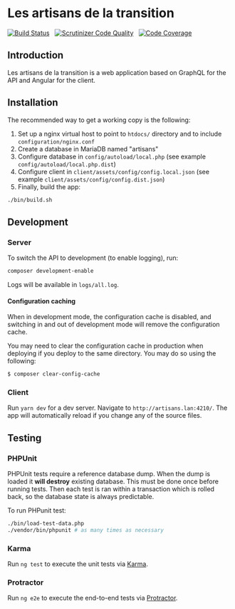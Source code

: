 # Les artisans de la transition

[![Build Status](https://travis-ci.com/Ecodev/artisans.svg?branch=master)](https://travis-ci.com/Ecodev/artisans) &nbsp;
[![Scrutinizer Code Quality](https://scrutinizer-ci.com/g/Ecodev/artisans/badges/quality-score.png?b=master&s=2b6588a62b5d35d80bd104014502605b7520f49a)](https://scrutinizer-ci.com/g/Ecodev/artisans/?branch=master) &nbsp;
[![Code Coverage](https://scrutinizer-ci.com/g/Ecodev/artisans/badges/coverage.png?b=master&s=cc2eec510484f44409973822e7e3a805df6a1e91)](https://scrutinizer-ci.com/g/Ecodev/artisans/?branch=master)

## Introduction

Les artisans de la transition is a web application based on GraphQL for the API and Angular for the client.

## Installation

The recommended way to get a working copy is the following:

1. Set up a nginx virtual host to point to `htdocs/` directory and to include `configuration/nginx.conf`
2. Create a database in MariaDB named "artisans"
3. Configure database in `config/autoload/local.php` (see example `config/autoload/local.php.dist`)
4. Configure client in `client/assets/config/config.local.json` (see example `client/assets/config/config.dist.json`)
5. Finally, build the app:

```sh
./bin/build.sh
```

## Development

### Server

To switch the API to development (to enable logging), run:

```sh
composer development-enable
```

Logs will be available in `logs/all.log`.

#### Configuration caching

When in development mode, the configuration cache is
disabled, and switching in and out of development mode will remove the
configuration cache.

You may need to clear the configuration cache in production when deploying if
you deploy to the same directory. You may do so using the following:

```sh
$ composer clear-config-cache
```

### Client

Run `yarn dev` for a dev server. Navigate to `http://artisans.lan:4210/`. The app will
automatically reload if you change any of the source files.

## Testing

### PHPUnit

PHPUnit tests require a reference database dump. When the dump is loaded it **will destroy**
existing database. This must be done once before running tests. Then each test is ran
within a transaction which is rolled back, so the database state is always predictable.

To run PHPunit test:

```sh
./bin/load-test-data.php
./vendor/bin/phpunit # as many times as necessary
```

### Karma

Run `ng test` to execute the unit tests via [Karma](https://karma-runner.github.io).

### Protractor

Run `ng e2e` to execute the end-to-end tests via [Protractor](http://www.protractortest.org/).

